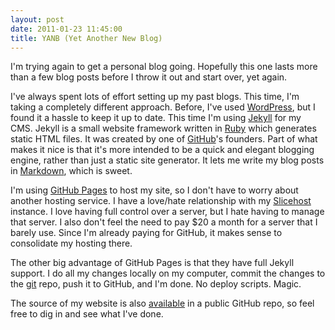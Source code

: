 ```yaml
---
layout: post
date: 2011-01-23 11:45:00 
title: YANB (Yet Another New Blog)
---
```


I'm trying again to get a personal blog going. Hopefully this one lasts more than a few blog posts before I throw it out and start over, yet again.

I've always spent lots of effort setting up my past blogs. This time, I'm taking a completely different approach. Before, I've used [WordPress][], but I found it a hassle to keep it up to date. This time I'm using [Jekyll][] for my CMS. Jekyll is a small website framework written in [Ruby][] which generates static HTML files. It was created by one of [GitHub][]'s founders. Part of what makes it nice is that it's more intended to be a quick and elegant blogging engine, rather than just a static site generator. It lets me write my blog posts in [Markdown][], which is sweet.

I'm using [GitHub Pages][pages] to host my site, so I don't have to worry about another hosting service. I have a love/hate relationship with my [Slicehost][] instance. I love having full control over a server, but I hate having to manage that server. I also don't feel the need to pay $20 a month for a server that I barely use. Since I'm already paying for GitHub, it makes sense to consolidate my hosting there.

The other big advantage of GitHub Pages is that they have full Jekyll support. I do all my changes locally on my computer, commit the changes to the [git][] repo, push it to GitHub, and I'm done. No deploy scripts. Magic.

The source of my website is also [available][repo] in a public GitHub repo, so feel free to dig in and see what I've done.

[wordpress]: http://www.wordpress.org/
[jekyll]: http://jekyllrb.com/
[ruby]: http://www.ruby-lang.org/
[github]: http://github.com/
[markdown]: http://en.wikipedia.org/wiki/Markdown
[pages]: http://pages.github.com/
[slicehost]: http://www.slicehost.com/
[git]: http://git-scm.com/
[repo]: http://github.com/ericreid/ericreid.github.com